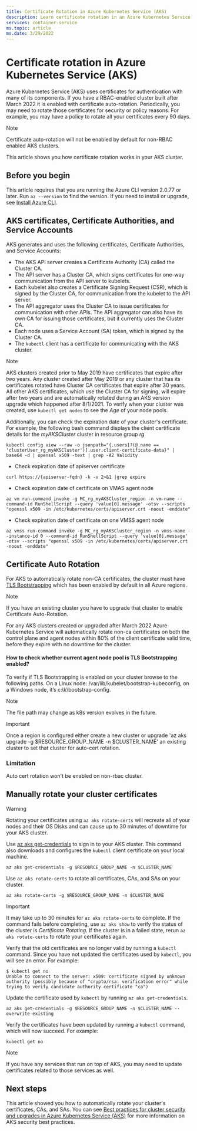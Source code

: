 ```yaml
---
title: Certificate Rotation in Azure Kubernetes Service (AKS)
description: Learn certificate rotation in an Azure Kubernetes Service (AKS) cluster.
services: container-service
ms.topic: article
ms.date: 3/29/2022
---
```


# Certificate rotation in Azure Kubernetes Service (AKS)

Azure Kubernetes Service (AKS) uses certificates for authentication with many of its components. If you have a RBAC-enabled cluster built after March 2022 it is enabled with certificate auto-rotation. Periodically, you may need to rotate those certificates for security or policy reasons. For example, you may have a policy to rotate all your certificates every 90 days.

> [!NOTE]
> Certificate auto-rotation will not be enabled by default for non-RBAC enabled AKS clusters.

This article shows you how certificate rotation works in your AKS cluster.

## Before you begin

This article requires that you are running the Azure CLI version 2.0.77 or later. Run `az --version` to find the version. If you need to install or upgrade, see [Install Azure CLI][azure-cli-install].

## AKS certificates, Certificate Authorities, and Service Accounts

AKS generates and uses the following certificates, Certificate Authorities, and Service Accounts:

* The AKS API server creates a Certificate Authority (CA) called the Cluster CA.
* The API server has a Cluster CA, which signs certificates for one-way communication from the API server to kubelets.
* Each kubelet also creates a Certificate Signing Request (CSR), which is signed by the Cluster CA, for communication from the kubelet to the API server.
* The API aggregator uses the Cluster CA to issue certificates for communication with other APIs. The API aggregator can also have its own CA for issuing those certificates, but it currently uses the Cluster CA.
* Each node uses a Service Account (SA) token, which is signed by the Cluster CA.
* The `kubectl` client has a certificate for communicating with the AKS cluster.

> [!NOTE]
> AKS clusters created prior to May 2019 have certificates that expire after two years. Any cluster created after May 2019 or any cluster that has its certificates rotated have Cluster CA certificates that expire after 30 years. All other AKS certificates, which use the Cluster CA for signing, will expire after two years and are automatically rotated during an AKS version upgrade which happened after 8/1/2021. To verify when your cluster was created, use `kubectl get nodes` to see the *Age* of your node pools.
> 
> Additionally, you can check the expiration date of your cluster's certificate. For example, the following bash command displays the client certificate details for the *myAKSCluster* cluster in resource group *rg*
> ```console
> kubectl config view --raw -o jsonpath="{.users[?(@.name == 'clusterUser_rg_myAKSCluster')].user.client-certificate-data}" | base64 -d | openssl x509 -text | grep -A2 Validity
> ```

* Check expiration date of apiserver certificate
```console
curl https://{apiserver-fqdn} -k -v 2>&1 |grep expire
```

* Check expiration date of certificate on VMAS agent node
```azurecli
az vm run-command invoke -g MC_rg_myAKSCluster_region -n vm-name --command-id RunShellScript --query 'value[0].message' -otsv --scripts "openssl x509 -in /etc/kubernetes/certs/apiserver.crt -noout -enddate"
```

* Check expiration date of certificate on one VMSS agent node
```azurecli
az vmss run-command invoke -g MC_rg_myAKSCluster_region -n vmss-name --instance-id 0 --command-id RunShellScript --query 'value[0].message' -otsv --scripts "openssl x509 -in /etc/kubernetes/certs/apiserver.crt -noout -enddate"
```

## Certificate Auto Rotation

For AKS to automatically rotate non-CA certificates, the cluster must have [TLS Bootstrapping](https://kubernetes.io/docs/reference/command-line-tools-reference/kubelet-tls-bootstrapping/) which has been enabled by default in all Azure regions.

> [!Note]
> If you have an existing cluster you have to upgrade that cluster to enable Certificate Auto-Rotation.

For any AKS clusters created or upgraded after March 2022 Azure Kubernetes Service will automatically rotate non-ca certificates on both the control plane and agent nodes within 80% of the client certificate valid time, before they expire with no downtime for the cluster.

#### How to check whether current agent node pool is TLS Bootstrapping enabled?
To verify if TLS Bootstrapping is enabled on your cluster browse to the following paths.  On a Linux node: /var/lib/kubelet/bootstrap-kubeconfig, on a Windows node, it’s c:\k\bootstrap-config.

> [!Note]
> The file path may change as k8s version evolves in the future.

> [!IMPORTANT]
>Once a region is configured either create a new cluster or upgrade 'az aks upgrade -g $RESOURCE_GROUP_NAME -n $CLUSTER_NAME' an existing cluster to set that cluster for auto-cert rotation. 

### Limitation

Auto cert rotation won't be enabled on non-rbac cluster.

## Manually rotate your cluster certificates

> [!WARNING]
> Rotating your certificates using `az aks rotate-certs` will recreate all of your nodes and their OS Disks and can cause up to 30 minutes of downtime for your AKS cluster.

Use [az aks get-credentials][az-aks-get-credentials] to sign in to your AKS cluster. This command also downloads and configures the `kubectl` client certificate on your local machine.

```azurecli
az aks get-credentials -g $RESOURCE_GROUP_NAME -n $CLUSTER_NAME
```

Use `az aks rotate-certs` to rotate all certificates, CAs, and SAs on your cluster.

```azurecli
az aks rotate-certs -g $RESOURCE_GROUP_NAME -n $CLUSTER_NAME
```

> [!IMPORTANT]
> It may take up to 30 minutes for `az aks rotate-certs` to complete. If the command fails before completing, use `az aks show` to verify the status of the cluster is *Certificate Rotating*. If the cluster is in a failed state, rerun `az aks rotate-certs` to rotate your certificates again.

Verify that the old certificates are no longer valid by running a `kubectl` command. Since you have not updated the certificates used by `kubectl`, you will see an error.  For example:

```console
$ kubectl get no
Unable to connect to the server: x509: certificate signed by unknown authority (possibly because of "crypto/rsa: verification error" while trying to verify candidate authority certificate "ca")
```

Update the certificate used by `kubectl` by running `az aks get-credentials`.

```azurecli
az aks get-credentials -g $RESOURCE_GROUP_NAME -n $CLUSTER_NAME --overwrite-existing
```

Verify the certificates have been updated by running a `kubectl` command, which will now succeed. For example:

```console
kubectl get no
```

> [!NOTE]
> If you have any services that run on top of AKS, you may need to update certificates related to those services as well.

## Next steps

This article showed you how to automatically rotate your cluster's certificates, CAs, and SAs. You can see [Best practices for cluster security and upgrades in Azure Kubernetes Service (AKS)][aks-best-practices-security-upgrades] for more information on AKS security best practices.


[azure-cli-install]: /cli/azure/install-azure-cli
[az-aks-get-credentials]: /cli/azure/aks#az_aks_get_credentials
[az-extension-add]: /cli/azure/extension#az_extension_add
[az-extension-update]: /cli/azure/extension#az_extension_update
[aks-best-practices-security-upgrades]: operator-best-practices-cluster-security.md
